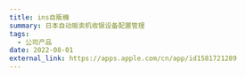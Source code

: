 ```yaml
---
title: ins自販機
summary: 日本自动贩卖机收银设备配置管理
tags:
  - 公司产品
date: 2022-08-01
external_link: https://apps.apple.com/cn/app/id1581721289
---
```

